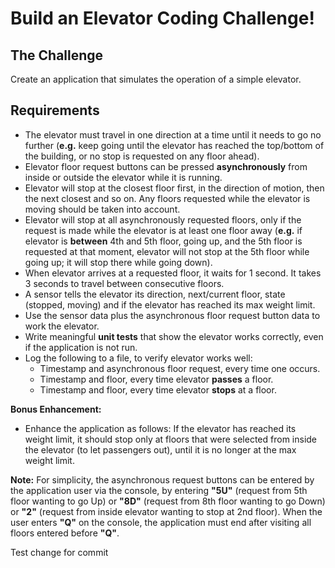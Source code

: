# Build an Elevator Coding Challenge!

## The Challenge

Create an application that simulates the operation of a simple elevator.

## Requirements

- The elevator must travel in one direction at a time until it needs to go no further (**e.g.** keep going until the elevator has reached the top/bottom of the building, or no stop is requested on any floor ahead).
- Elevator floor request buttons can be pressed **asynchronously** from inside or outside the elevator while it is running.
- Elevator will stop at the closest floor first, in the direction of motion, then the next closest and so on. Any floors requested while the elevator is moving should be taken into account.
- Elevator will stop at all asynchronously requested floors, only if the request is made while the elevator is at least one floor away (**e.g.** if elevator is **between** 4th and 5th floor, going up, and the 5th floor is requested at that moment, elevator will not stop at the 5th floor while going up; it will stop there while going down).
- When elevator arrives at a requested floor, it waits for 1 second. It takes 3 seconds to travel between consecutive floors.
- A sensor tells the elevator its direction, next/current floor, state (stopped, moving) and if the elevator has reached its max weight limit.
- Use the sensor data plus the asynchronous floor request button data to work the elevator.
- Write meaningful **unit tests** that show the elevator works correctly, even if the application is not run.
- Log the following to a file, to verify elevator works well:
  - Timestamp and asynchronous floor request, every time one occurs.
  - Timestamp and floor, every time elevator **passes** a floor.
  - Timestamp and floor, every time elevator **stops** at a floor.

**Bonus Enhancement:**

- Enhance the application as follows: If the elevator has reached its weight limit, it should stop only at floors that were selected from inside the elevator (to let passengers out), until it is no longer at the max weight limit.

**Note:** For simplicity, the asynchronous request buttons can be entered by the application user via the console, by entering **"5U"** (request from 5th floor wanting to go Up) or **"8D"** (request from 8th floor wanting to go Down) or **"2"** (request from inside elevator wanting to stop at 2nd floor). When the user enters **"Q"** on the console, the application must end after visiting all floors entered before **"Q"**.

Test change for commit
